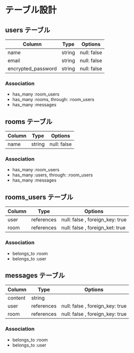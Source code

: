 # テーブル設計

## users テーブル

| Column             | Type   | Options     |
| ------------------ | ------ | ----------- |
| name               | string | null: false |
| email              | string | null: false |
| encrypted_password | string | null: false |

### Association

- has_many :room_users
- has_many :rooms, through: :room_users
- has_many :messages

## rooms テーブル

| Column | Type   | Options     |
| ------ | ------ | ----------- |
| name   | string | null: false |

### Association

- has_many :room_users
- has_many :users, through: :room_users
- has_many :messages

## rooms_users テーブル

| Column  | Type       | Options                         |
| --------| ---------- | ------------------------------- |
| user    | references | null: false , foreign_key: true |
| room    | references | null: false , foreign_ket: true |

### Association

- belongs_to :room
- belongs_to :user

## messages テーブル

| Column  | Type       | Options                         |
| --------| ---------- | ------------------------------- |
| content | string     |                                 |
| user    | references | null: false , foreign_key: true |
| room    | references | null: false , foreign_key: true |

### Association

- belongs_to :room
- belongs_to :user 